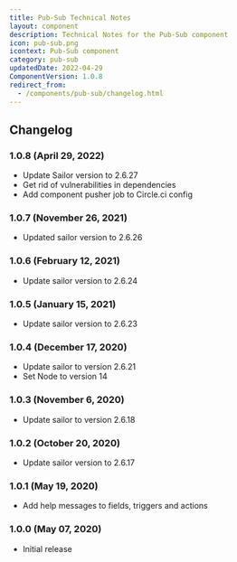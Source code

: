 ```yaml
---
title: Pub-Sub Technical Notes
layout: component
description: Technical Notes for the Pub-Sub component
icon: pub-sub.png
icontext: Pub-Sub component
category: pub-sub
updatedDate: 2022-04-29
ComponentVersion: 1.0.8
redirect_from:
  - /components/pub-sub/changelog.html
---
```


## Changelog

### 1.0.8 (April 29, 2022)

* Update Sailor version to 2.6.27
* Get rid of vulnerabilities in dependencies
* Add component pusher job to Circle.ci config

### 1.0.7 (November 26, 2021)

* Updated sailor version to 2.6.26

### 1.0.6 (February 12, 2021)

* Update sailor version to 2.6.24

### 1.0.5 (January 15, 2021)

* Update sailor version to 2.6.23

### 1.0.4 (December 17, 2020)

* Update sailor to version 2.6.21
* Set Node to version 14

### 1.0.3 (November 6, 2020)

* Update sailor to version 2.6.18

### 1.0.2 (October 20, 2020)

* Update sailor version to 2.6.17

### 1.0.1 (May 19, 2020)

* Add help messages to fields, triggers and actions

### 1.0.0 (May 07, 2020)

* Initial release
